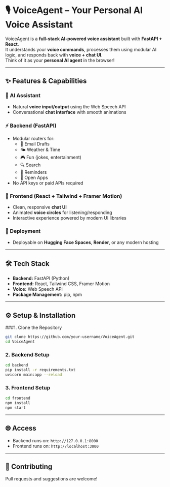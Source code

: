 # 🎙️ VoiceAgent – Your Personal AI Voice Assistant  

VoiceAgent is a **full-stack AI-powered voice assistant** built with **FastAPI + React**.  
It understands your **voice commands**, processes them using modular AI logic, and responds back with **voice + chat UI**.  
Think of it as your **personal AI agent** in the browser!  

---

## ✨ Features & Capabilities  

### 🧠 AI Assistant  
- Natural **voice input/output** using the Web Speech API  
- Conversational **chat interface** with smooth animations  

### ⚡ Backend (FastAPI)  
- Modular routers for:  
  - 📧 Email Drafts  
  - 🌤️ Weather & Time  
  - 🎮 Fun (jokes, entertainment)  
  - 🔍 Search  
  - 📅 Reminders  
  - 📂 Open Apps  
- No API keys or paid APIs required  

### 🎨 Frontend (React + Tailwind + Framer Motion)  
- Clean, responsive **chat UI**  
- Animated **voice circles** for listening/responding  
- Interactive experience powered by modern UI libraries  

### 🚀 Deployment  
- Deployable on **Hugging Face Spaces**, **Render**, or any modern hosting  

---

## 🛠️ Tech Stack  

- **Backend:** FastAPI (Python)  
- **Frontend:** React, Tailwind CSS, Framer Motion  
- **Voice:** Web Speech API  
- **Package Management:** pip, npm  

---

## ⚙️ Setup & Installation  

###1. Clone the Repository  
```bash
git clone https://github.com/your-username/VoiceAgent.git
cd VoiceAgent
```

### 2. Backend Setup  
```bash
cd backend
pip install -r requirements.txt
uvicorn main:app --reload
```

### 3. Frontend Setup  
```bash
cd frontend
npm install
npm start
```

---

## 🌐 Access  
- Backend runs on: `http://127.0.0.1:8000`  
- Frontend runs on: `http://localhost:3000`  

---

## 🤝 Contributing  
Pull requests and suggestions are welcome!  
